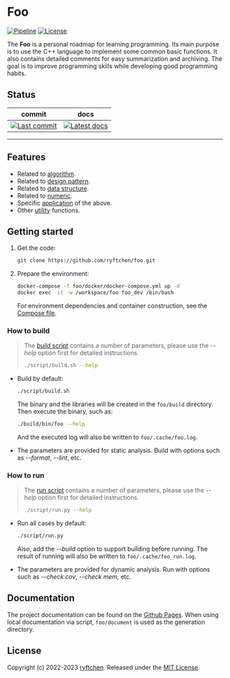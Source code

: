 # Foo

[![Pipeline](https://img.shields.io/github/actions/workflow/status/ryftchen/foo/pipeline.yml?branch=master&label=pipeline&logo=github&logoColor=white)](https://github.com/ryftchen/foo/actions/workflows/pipeline.yml) [![License](https://img.shields.io/github/license/ryftchen/foo?label=license&logo=github&logoColor=white)](https://github.com/ryftchen/foo/blob/master/LICENSE)

The **Foo** is a personal roadmap for learning programming. Its main purpose is to use the C++ language to implement some common basic functions. It also contains detailed comments for easy summarization and archiving. The goal is to improve programming skills while developing good programming habits.

## Status

|commit|docs|
|:-:|:-:|
|[![Last commit](https://img.shields.io/github/last-commit/ryftchen/foo/master?label=last%20commit&logo=git&logoColor=white)](https://github.com/ryftchen/foo/commits/master)|[![Latest docs](https://img.shields.io/github/last-commit/ryftchen/foo/gh-pages?label=latest%20docs&logo=git&logoColor=white)](https://ryftchen.github.io/foo/)|

---

## Features

- Related to [algorithm](https://github.com/ryftchen/foo/tree/master/algorithm).
- Related to [design pattern](https://github.com/ryftchen/foo/tree/master/design_pattern).
- Related to [data structure](https://github.com/ryftchen/foo/tree/master/data_structure).
- Related to [numeric](https://github.com/ryftchen/foo/tree/master/numeric).
- Specific [application](https://github.com/ryftchen/foo/tree/master/application) of the above.
- Other [utility](https://github.com/ryftchen/foo/tree/master/utility) functions.

## Getting started

1. Get the code:

    ```bash
    git clone https://github.com/ryftchen/foo.git
    ```

2. Prepare the environment:

    ```bash
    docker-compose -f foo/docker/docker-compose.yml up -d
    docker exec -it -w /workspace/foo foo_dev /bin/bash
    ```

    For environment dependencies and container construction, see the [Compose file](https://github.com/ryftchen/foo/blob/master/docker/docker-compose.yml).

### How to build

> The [build script](https://github.com/ryftchen/foo/blob/master/script/build.sh) contains a number of parameters, please use the *-\-help* option first for detailed instructions.
>
> ```bash
> ./script/build.sh --help
> ```

- Build by default:

  ```bash
  ./script/build.sh
  ```

  The binary and the libraries will be created in the `foo/build` directory. Then execute the binary, such as:

  ```bash
  ./build/bin/foo --help
  ```

  And the executed log will also be written to `foo/.cache/foo.log`.
- The parameters are provided for static analysis. Build with options such as *-\-format*, *-\-lint*, etc.

### How to run

> The [run script](https://github.com/ryftchen/foo/blob/master/script/run.py) contains a number of parameters, please use the *-\-help* option first for detailed instructions.
>
> ```bash
> ./script/run.py --help
> ```

- Run all cases by default:

  ```bash
  ./script/run.py
  ```

  Also, add the *-\-build* option to support building before running. The result of running will also be written to `foo/.cache/foo_run.log`.

- The parameters are provided for dynamic analysis. Run with options such as *-\-check cov*, *-\-check mem*, etc.

## Documentation

The project documentation can be found on the [Github Pages](https://ryftchen.github.io/foo/). When using local documentation via script, `foo/document` is used as the generation directory.

## License

Copyright (c) 2022-2023 [ryftchen](https://github.com/ryftchen). Released under the [MIT License](https://github.com/ryftchen/foo/blob/master/LICENSE).
